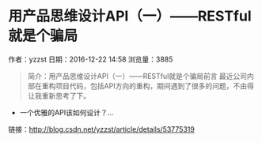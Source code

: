 # 用产品思维设计API（一）——RESTful就是个骗局
作者：yzzst
日期：2016-12-22 14:58
浏览量：3885
> 简介：用产品思维设计API（一）——RESTful就是个骗局前言
  最近公司内部在重构项目代码，包括API方向的重构，期间遇到了很多的问题，不由得让我重新思考了下。 
  - 一个优雅的API该如何设计？...

 链接：http://blog.csdn.net/yzzst/article/details/53775319
